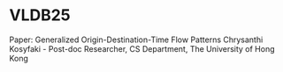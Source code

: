 # VLDB25
Paper: Generalized Origin-Destination-Time Flow Patterns
Chrysanthi Kosyfaki - Post-doc Researcher, CS Department, The University of Hong Kong
